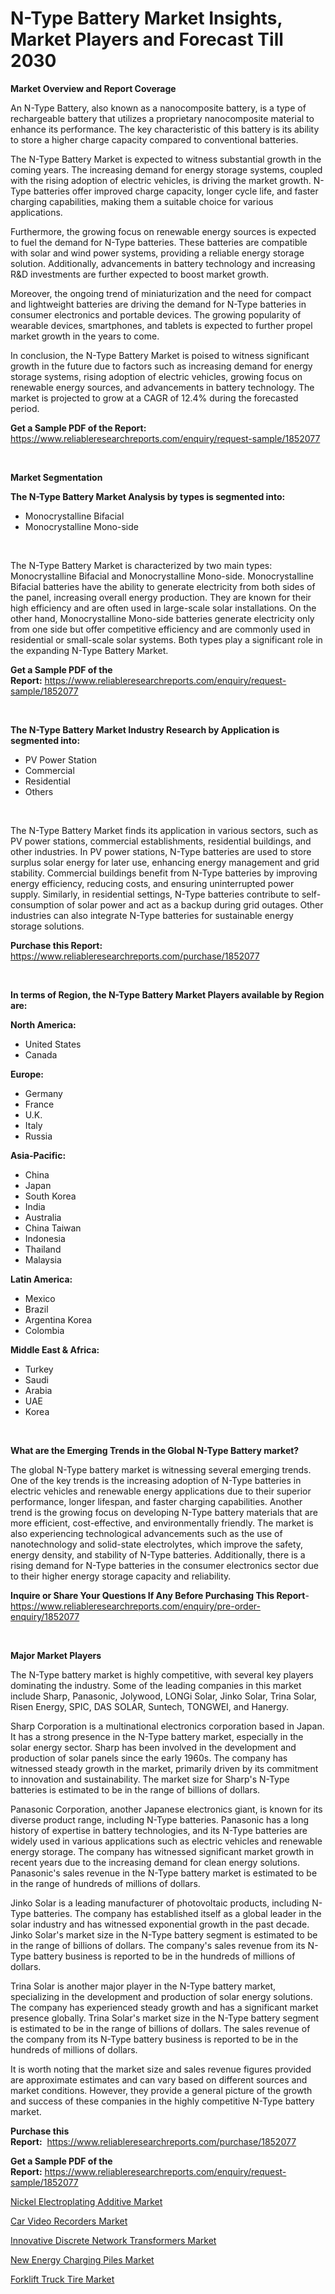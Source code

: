 <p><h1>N-Type Battery Market Insights, Market Players and Forecast Till 2030</h1></p><p><strong>Market Overview and Report Coverage</strong></p>
<p><p>An N-Type Battery, also known as a nanocomposite battery, is a type of rechargeable battery that utilizes a proprietary nanocomposite material to enhance its performance. The key characteristic of this battery is its ability to store a higher charge capacity compared to conventional batteries.</p><p>The N-Type Battery Market is expected to witness substantial growth in the coming years. The increasing demand for energy storage systems, coupled with the rising adoption of electric vehicles, is driving the market growth. N-Type batteries offer improved charge capacity, longer cycle life, and faster charging capabilities, making them a suitable choice for various applications.</p><p>Furthermore, the growing focus on renewable energy sources is expected to fuel the demand for N-Type batteries. These batteries are compatible with solar and wind power systems, providing a reliable energy storage solution. Additionally, advancements in battery technology and increasing R&D investments are further expected to boost market growth.</p><p>Moreover, the ongoing trend of miniaturization and the need for compact and lightweight batteries are driving the demand for N-Type batteries in consumer electronics and portable devices. The growing popularity of wearable devices, smartphones, and tablets is expected to further propel market growth in the years to come.</p><p>In conclusion, the N-Type Battery Market is poised to witness significant growth in the future due to factors such as increasing demand for energy storage systems, rising adoption of electric vehicles, growing focus on renewable energy sources, and advancements in battery technology. The market is projected to grow at a CAGR of 12.4% during the forecasted period.</p></p>
<p><strong>Get a Sample PDF of the Report:</strong> <a href="https://www.reliableresearchreports.com/enquiry/request-sample/1852077">https://www.reliableresearchreports.com/enquiry/request-sample/1852077</a></p>
<p>&nbsp;</p>
<p><strong>Market Segmentation</strong></p>
<p><strong>The N-Type Battery Market Analysis by types is segmented into:</strong></p>
<p><ul><li>Monocrystalline Bifacial</li><li>Monocrystalline Mono-side</li></ul></p>
<p>&nbsp;</p>
<p><p>The N-Type Battery Market is characterized by two main types: Monocrystalline Bifacial and Monocrystalline Mono-side. Monocrystalline Bifacial batteries have the ability to generate electricity from both sides of the panel, increasing overall energy production. They are known for their high efficiency and are often used in large-scale solar installations. On the other hand, Monocrystalline Mono-side batteries generate electricity only from one side but offer competitive efficiency and are commonly used in residential or small-scale solar systems. Both types play a significant role in the expanding N-Type Battery Market.</p></p>
<p><strong>Get a Sample PDF of the Report:</strong>&nbsp;<a href="https://www.reliableresearchreports.com/enquiry/request-sample/1852077">https://www.reliableresearchreports.com/enquiry/request-sample/1852077</a></p>
<p>&nbsp;</p>
<p><strong>The N-Type Battery Market Industry Research by Application is segmented into:</strong></p>
<p><ul><li>PV Power Station</li><li>Commercial</li><li>Residential</li><li>Others</li></ul></p>
<p>&nbsp;</p>
<p><p>The N-Type Battery Market finds its application in various sectors, such as PV power stations, commercial establishments, residential buildings, and other industries. In PV power stations, N-Type batteries are used to store surplus solar energy for later use, enhancing energy management and grid stability. Commercial buildings benefit from N-Type batteries by improving energy efficiency, reducing costs, and ensuring uninterrupted power supply. Similarly, in residential settings, N-Type batteries contribute to self-consumption of solar power and act as a backup during grid outages. Other industries can also integrate N-Type batteries for sustainable energy storage solutions.</p></p>
<p><strong>Purchase this Report:</strong>&nbsp; <a href="https://www.reliableresearchreports.com/purchase/1852077">https://www.reliableresearchreports.com/purchase/1852077</a></p>
<p>&nbsp;</p>
<p><strong>In terms of Region, the N-Type Battery Market Players available by Region are:</strong></p>
<p>
    <p> <strong> North America: </strong>
        <ul>
            <li>United States</li>
            <li>Canada</li>
        </ul>
        </p> 
    <p> <strong> Europe: </strong>
        <ul>
            <li>Germany</li>
            <li>France</li>
            <li>U.K.</li>
            <li>Italy</li>
            <li>Russia</li>
        </ul>
        </p> 
    <p> <strong> Asia-Pacific: </strong>
        <ul>
            <li>China</li>
            <li>Japan</li>
            <li>South Korea</li>
            <li>India</li>
            <li>Australia</li>
            <li>China Taiwan</li>
            <li>Indonesia</li>
            <li>Thailand</li>
            <li>Malaysia</li>
        </ul>
        </p> 
    <p> <strong> Latin America: </strong>
        <ul>
            <li>Mexico</li>
            <li>Brazil</li>
            <li>Argentina Korea</li>
            <li>Colombia</li>
        </ul>
        </p> 
    <p> <strong> Middle East & Africa: </strong>
        <ul>
            <li>Turkey</li>
            <li>Saudi</li>
            <li>Arabia</li>
            <li>UAE</li>
            <li>Korea</li>
        </ul>
    </p>
    </p>
<p>&nbsp;</p>
<p><strong>What are the Emerging Trends in the Global N-Type Battery market?</strong></p>
<p><p>The global N-Type battery market is witnessing several emerging trends. One of the key trends is the increasing adoption of N-Type batteries in electric vehicles and renewable energy applications due to their superior performance, longer lifespan, and faster charging capabilities. Another trend is the growing focus on developing N-Type battery materials that are more efficient, cost-effective, and environmentally friendly. The market is also experiencing technological advancements such as the use of nanotechnology and solid-state electrolytes, which improve the safety, energy density, and stability of N-Type batteries. Additionally, there is a rising demand for N-Type batteries in the consumer electronics sector due to their higher energy storage capacity and reliability.</p></p>
<p><strong>Inquire or Share Your Questions If Any Before Purchasing This Report</strong>- <a href="https://www.reliableresearchreports.com/enquiry/pre-order-enquiry/1852077">https://www.reliableresearchreports.com/enquiry/pre-order-enquiry/1852077</a></p>
<p>&nbsp;</p>
<p><strong>Major Market Players</strong></p>
<p><p>The N-Type battery market is highly competitive, with several key players dominating the industry. Some of the leading companies in this market include Sharp, Panasonic, Jolywood, LONGi Solar, Jinko Solar, Trina Solar, Risen Energy, SPIC, DAS SOLAR, Suntech, TONGWEI, and Hanergy.</p><p>Sharp Corporation is a multinational electronics corporation based in Japan. It has a strong presence in the N-Type battery market, especially in the solar energy sector. Sharp has been involved in the development and production of solar panels since the early 1960s. The company has witnessed steady growth in the market, primarily driven by its commitment to innovation and sustainability. The market size for Sharp's N-Type batteries is estimated to be in the range of billions of dollars.</p><p>Panasonic Corporation, another Japanese electronics giant, is known for its diverse product range, including N-Type batteries. Panasonic has a long history of expertise in battery technologies, and its N-Type batteries are widely used in various applications such as electric vehicles and renewable energy storage. The company has witnessed significant market growth in recent years due to the increasing demand for clean energy solutions. Panasonic's sales revenue in the N-Type battery market is estimated to be in the range of hundreds of millions of dollars.</p><p>Jinko Solar is a leading manufacturer of photovoltaic products, including N-Type batteries. The company has established itself as a global leader in the solar industry and has witnessed exponential growth in the past decade. Jinko Solar's market size in the N-Type battery segment is estimated to be in the range of billions of dollars. The company's sales revenue from its N-Type battery business is reported to be in the hundreds of millions of dollars.</p><p>Trina Solar is another major player in the N-Type battery market, specializing in the development and production of solar energy solutions. The company has experienced steady growth and has a significant market presence globally. Trina Solar's market size in the N-Type battery segment is estimated to be in the range of billions of dollars. The sales revenue of the company from its N-Type battery business is reported to be in the hundreds of millions of dollars.</p><p>It is worth noting that the market size and sales revenue figures provided are approximate estimates and can vary based on different sources and market conditions. However, they provide a general picture of the growth and success of these companies in the highly competitive N-Type battery market.</p></p>
<p><strong>Purchase this Report:</strong>&nbsp;&nbsp;<a href="https://www.reliableresearchreports.com/purchase/1852077">https://www.reliableresearchreports.com/purchase/1852077</a></p>
<p></p>
<p><strong>Get a Sample PDF of the Report:</strong>&nbsp;<a href="https://www.reliableresearchreports.com/enquiry/request-sample/1852077">https://www.reliableresearchreports.com/enquiry/request-sample/1852077</a></p>
<p><p><a href="https://medium.com/@orinsmitham1985/nickel-electroplating-additive-market-competitive-analysis-market-trends-and-forecast-to-2030-4a145c5ad038">Nickel Electroplating Additive Market</a></p><p><a href="https://www.linkedin.com/pulse/decoding-car-video-recorders-market-deep-dive-latest-trends-5c1sf/">Car Video Recorders Market</a></p><p><a href="https://github.com/gulaimolin/Market-Research-Report-List-1/blob/main/innovative-discrete-network-transformers-market.md">Innovative Discrete Network Transformers Market</a></p><p><a href="https://github.com/gdfhhhj/Market-Research-Report-List-1/blob/main/new-energy-charging-piles-market.md">New Energy Charging Piles Market</a></p><p><a href="https://www.linkedin.com/pulse/forklift-truck-tire-market-size-share-global-analysis-report-ejvtf/">Forklift Truck Tire Market</a></p></p>